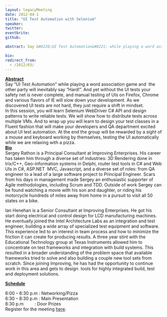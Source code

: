 ```yaml
---
layout: legacyMeeting
date: 2012-04-1
title: "UI Test Automation with Selenium"
speaker:
twitter:
eventbrite:
github:

abstract: Say &#8220;UI Test Automation&#8221; while playing a word association game and &nbsp;the other party will inevitably say &#8220;Hard!&#8221;. And yet without the UI tests your safety net is never complete, and manual testing of UIs on Firefox, Chrome and various flavors of IE will slow down your development. As we discovered UI tests are not hard, they just require a shift in mindset.

bio:
redirect_from:
  - /2012/03/
---
```


<div id="_mcePaste"><strong><span style="text-decoration: underline;">Abstract</span></strong></div>
<div id="_mcePaste">Say &#8220;UI Test Automation&#8221; while playing a word association game and &nbsp;the other party will inevitably say &#8220;Hard!&#8221;. And yet without the UI tests your safety net is never complete, and manual testing of UIs on Firefox, Chrome and various flavors of IE will slow down your development. As we discovered UI tests are not hard, they just require a shift in mindset.</div>
<div id="_mcePaste">In this session, you will learn Selenium WebDriver C# API and design patterns to write reliable tests. We will show how to distribute tests across multiple VMs. And to wrap up you will learn to design your test classes in a Fluent fashion that will make your developers and QA department excited about UI test automation. At the end the group will be rewarded by a sight of a mouse and keyboard working by themselves, testing the UI automatically while we are relaxing with a pizza.</div>
<div><strong><span style="text-decoration: underline;">Bio</span></strong></div>
<div id="_mcePaste">Sergey Rathon is a Principal Consultant at Improving Enterprises. His career has taken him through a diverse set of industries: 3D Rendering done in Irix/C++, Geo-information systems in Delphi, router test tools in C# and Web UIs in C#, ASP.NET &nbsp;MVC, Javascript, and a diverse set of roles: from QA engineer to a lead of a large software project to Principal Engineer. Scars from his days in management made Sergey an enthusiastic supporter of Agile methodologies, including Scrum and TDD.&nbsp;Outside of work Sergey can be found watching a movie with his son and daughter, or riding his motorcycle hundreds of miles away from home in a pursuit to visit all 50 states on a bike.</div>
<div>
<p class="p1">Ian Henehan is a Senior Consultant at Improving Enterprises. He got his start doing electrical and control design for LCD manufacturing machines. He eventually joined the Intel Architecture Labs as an integration and test engineer, building a wide array of specialized test equipment and software. This experience led to an interest in team process and how to minimize the friction it can create for producing results. A three year stint with the Educational Technology group at Texas Instruments allowed him to concentrate on test frameworks and integration with build systems. This resulted in a broader understanding of the problem space that available frameworks tried to solve and also building a couple new tool sets from scratch. Since joining Improving, he has had the opportunity to continue work in this area and gets to design &nbsp;tools for highly integrated build, test and deployment solutions.</p>
<p class="p1"><span style="font-weight: bold; text-decoration: underline;">Schedule</span></p>
</div>
<div id="_mcePaste">6:00 &#8211; 6:30 p.m : Networking/Pizza</div>
<div id="_mcePaste">6:30 &#8211; 8:30 p.m : Main Presentation</div>
<div id="_mcePaste">8:30 p.m &nbsp; &nbsp; &nbsp; &nbsp; : Door Prizes</div>
<div>Register for the meeting <a href="http://www.eventbrite.com/event/3157453027">here</a>.</div>

